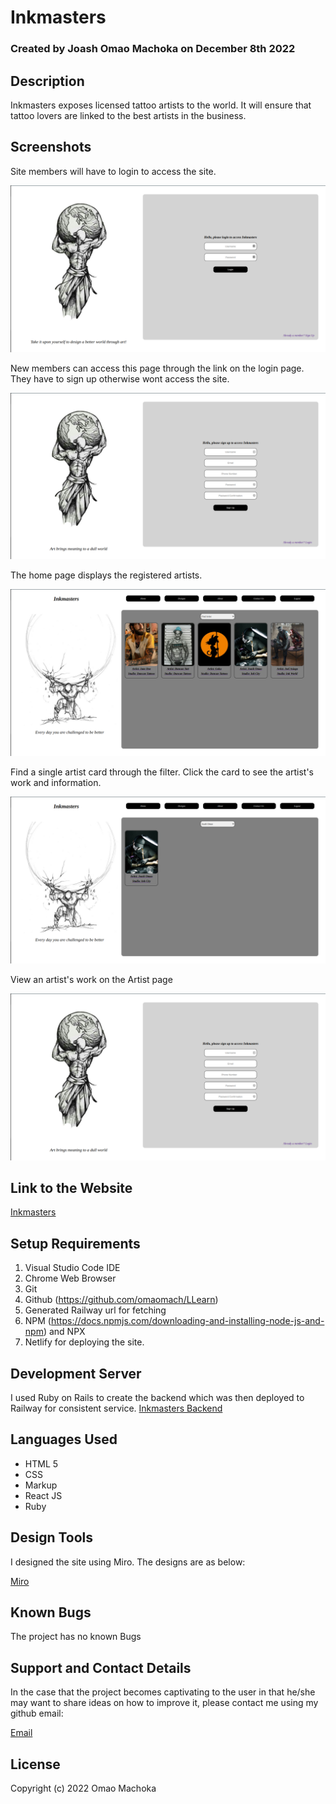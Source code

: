 # Inkmasters

### Created by Joash Omao Machoka on December 8th 2022

## Description

Inkmasters exposes licensed tattoo artists to the world. It will ensure that tattoo lovers are linked to the best artists in the business.

## Screenshots
Site members will have to login to access the site. 

<img src="./src/login.png">

New members can access this page through the link on the login page. They have to sign up otherwise wont access the site.

<img src="./src/signup.png">

The home page displays the registered artists.

<img src="./src/dashboard.png">

Find a single artist card through the filter. Click the card to see the artist's work and information.

<img src="./src/filter.png">

View an artist's work on the Artist page

<img src="./src/signup.png">

## Link to the Website

[Inkmasters](https://stalwart-starship-7fb3de.netlify.app/)

## Setup Requirements

1. Visual Studio Code IDE
2. Chrome Web Browser
4. Git
5. Github (https://github.com/omaomach/LLearn)
6. Generated Railway url for fetching 
7. NPM (https://docs.npmjs.com/downloading-and-installing-node-js-and-npm) and NPX
8. Netlify for deploying the site.

## Development Server
I used Ruby on Rails to create the backend which was then deployed to Railway for consistent service.
[Inkmasters Backend](https://github.com/omaomach/inkmasters-backend)

## Languages Used
* HTML 5
* CSS
* Markup
* React JS
* Ruby

## Design Tools
I designed the site using Miro. The designs are as below:

[Miro](https://miro.com/app/board/uXjVP8m1-PA=/)


## Known Bugs
The project has no known Bugs

## Support and Contact Details
In the case that the project becomes captivating to the user in that he/she may want to share ideas on how to improve it, please contact me using my github email:

[Email](aaronjoash44@gmail.com)

## License
Copyright (c) 2022 Omao Machoka 
